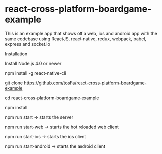 # react-cross-platform-boardgame-example
This is an example app that shows off a web, ios and android app with the same codebase using ReactJS, react-native, redux, webpack, babel, express and socket.io

Installation

Install Node.js 4.0 or newer

npm install -g react-native-cli

git clone https://github.com/tosFa/react-cross-platform-boardgame-example 

cd react-cross-platform-boardgame-example

npm install




npm run start -> starts the server

npm run start-web -> starts the hot reloaded web client

npm run start-ios -> starts the ios client

npm run start-android -> starts the android client

